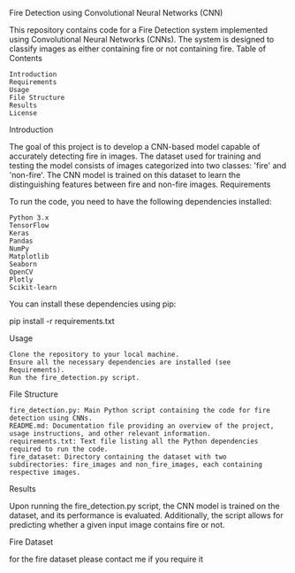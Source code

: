 Fire Detection using Convolutional Neural Networks (CNN)

This repository contains code for a Fire Detection system implemented using Convolutional Neural Networks (CNNs). The system is designed to classify images as either containing fire or not containing fire.
Table of Contents

    Introduction
    Requirements
    Usage
    File Structure
    Results
    License

Introduction

The goal of this project is to develop a CNN-based model capable of accurately detecting fire in images. The dataset used for training and testing the model consists of images categorized into two classes: 'fire' and 'non-fire'. The CNN model is trained on this dataset to learn the distinguishing features between fire and non-fire images.
Requirements

To run the code, you need to have the following dependencies installed:

    Python 3.x
    TensorFlow
    Keras
    Pandas
    NumPy
    Matplotlib
    Seaborn
    OpenCV
    Plotly
    Scikit-learn

You can install these dependencies using pip:

pip install -r requirements.txt

Usage

    Clone the repository to your local machine.
    Ensure all the necessary dependencies are installed (see Requirements).
    Run the fire_detection.py script.

File Structure

    fire_detection.py: Main Python script containing the code for fire detection using CNNs.
    README.md: Documentation file providing an overview of the project, usage instructions, and other relevant information.
    requirements.txt: Text file listing all the Python dependencies required to run the code.
    fire_dataset: Directory containing the dataset with two subdirectories: fire_images and non_fire_images, each containing respective images.

Results

Upon running the fire_detection.py script, the CNN model is trained on the dataset, and its performance is evaluated. Additionally, the script allows for predicting whether a given input image contains fire or not.

Fire Dataset

for the fire dataset please contact me if you require it
